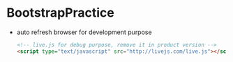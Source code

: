 # BootstrapPractice

- auto refresh browser for development purpose
    ```html
    <!-- live.js for debug purpose, remove it in product version -->
    <script type="text/javascript" src="http://livejs.com/live.js"></script>
    ```



